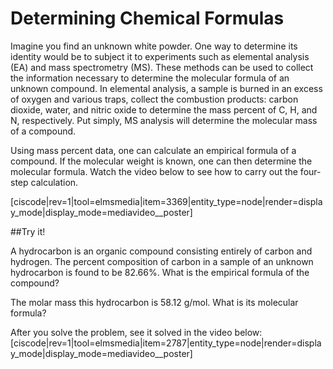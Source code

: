 
# Determining Chemical Formulas

Imagine you find an unknown white powder.  One way to determine its identity would be to subject it to experiments such as elemental analysis (EA) and mass spectrometry (MS).  These methods can be used to collect the information necessary to determine the molecular formula of an unknown compound. In elemental analysis, a sample is burned in an excess of oxygen and various traps, collect the combustion products: carbon dioxide, water, and nitric oxide to determine the mass percent of C, H, and N, respectively.  Put simply, MS analysis will determine the molecular mass of a compound.

Using mass percent data, one can calculate an empirical formula of a compound.  If the molecular weight is known, one can then determine the molecular formula.  Watch the video below to see how to carry out the four-step calculation.


[ciscode|rev=1|tool=elmsmedia|item=3369|entity_type=node|render=display_mode|display_mode=mediavideo__poster]

##Try it!

A hydrocarbon is an organic compound consisting entirely of carbon and hydrogen. The percent composition of carbon in a sample of an unknown hydrocarbon is found to be 82.66%.  What is the empirical formula of the compound?

The molar mass this hydrocarbon is 58.12 g/mol. What is its molecular formula? 

After you solve the problem, see it solved in the video below:
[ciscode|rev=1|tool=elmsmedia|item=2787|entity_type=node|render=display_mode|display_mode=mediavideo__poster]